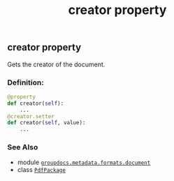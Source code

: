 ﻿---
title: creator property
second_title: GroupDocs.Metadata for Python via .NET API References
description: 
type: docs
url: /python-net/groupdocs.metadata.formats.document/pdfpackage/creator/
is_root: false
weight: 180
---

## creator property


Gets the creator of the document.
### Definition:
```python
@property
def creator(self):
    ...
@creator.setter
def creator(self, value):
    ...
```

### See Also
* module [`groupdocs.metadata.formats.document`](../../)
* class [`PdfPackage`](/metadata/python-net/groupdocs.metadata.formats.document/pdfpackage)
